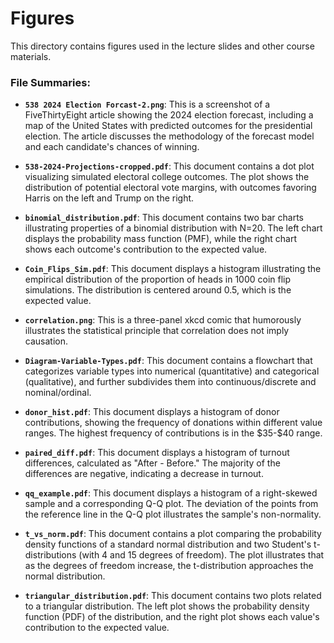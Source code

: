 # Figures

This directory contains figures used in the lecture slides and other course materials.

### File Summaries:

*   **`538 2024 Election Forcast-2.png`**: This is a screenshot of a FiveThirtyEight article showing the 2024 election forecast, including a map of the United States with predicted outcomes for the presidential election. The article discusses the methodology of the forecast model and each candidate's chances of winning.

*   **`538-2024-Projections-cropped.pdf`**: This document contains a dot plot visualizing simulated electoral college outcomes. The plot shows the distribution of potential electoral vote margins, with outcomes favoring Harris on the left and Trump on the right.

*   **`binomial_distribution.pdf`**: This document contains two bar charts illustrating properties of a binomial distribution with N=20. The left chart displays the probability mass function (PMF), while the right chart shows each outcome's contribution to the expected value.

*   **`Coin_Flips_Sim.pdf`**: This document displays a histogram illustrating the empirical distribution of the proportion of heads in 1000 coin flip simulations. The distribution is centered around 0.5, which is the expected value.

*   **`correlation.png`**: This is a three-panel xkcd comic that humorously illustrates the statistical principle that correlation does not imply causation.

*   **`Diagram-Variable-Types.pdf`**: This document contains a flowchart that categorizes variable types into numerical (quantitative) and categorical (qualitative), and further subdivides them into continuous/discrete and nominal/ordinal.

*   **`donor_hist.pdf`**: This document displays a histogram of donor contributions, showing the frequency of donations within different value ranges. The highest frequency of contributions is in the \$35-\$40 range.

*   **`paired_diff.pdf`**: This document displays a histogram of turnout differences, calculated as "After - Before." The majority of the differences are negative, indicating a decrease in turnout.

*   **`qq_example.pdf`**: This document displays a histogram of a right-skewed sample and a corresponding Q-Q plot. The deviation of the points from the reference line in the Q-Q plot illustrates the sample's non-normality.

*   **`t_vs_norm.pdf`**: This document contains a plot comparing the probability density functions of a standard normal distribution and two Student's t-distributions (with 4 and 15 degrees of freedom). The plot illustrates that as the degrees of freedom increase, the t-distribution approaches the normal distribution.

*   **`triangular_distribution.pdf`**: This document contains two plots related to a triangular distribution. The left plot shows the probability density function (PDF) of the distribution, and the right plot shows each value's contribution to the expected value.
